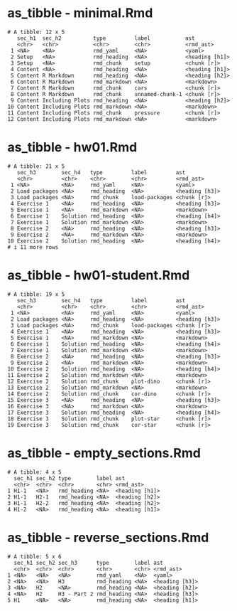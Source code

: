 # as_tibble - minimal.Rmd

    # A tibble: 12 x 5
       sec_h1  sec_h2          type         label           ast           
       <chr>   <chr>           <chr>        <chr>           <rmd_ast>     
     1 <NA>    <NA>            rmd_yaml     <NA>            <yaml>        
     2 Setup   <NA>            rmd_heading  <NA>            <heading [h1]>
     3 Setup   <NA>            rmd_chunk    setup           <chunk [r]>   
     4 Content <NA>            rmd_heading  <NA>            <heading [h1]>
     5 Content R Markdown      rmd_heading  <NA>            <heading [h2]>
     6 Content R Markdown      rmd_markdown <NA>            <markdown>    
     7 Content R Markdown      rmd_chunk    cars            <chunk [r]>   
     8 Content R Markdown      rmd_chunk    unnamed-chunk-1 <chunk [r]>   
     9 Content Including Plots rmd_heading  <NA>            <heading [h2]>
    10 Content Including Plots rmd_markdown <NA>            <markdown>    
    11 Content Including Plots rmd_chunk    pressure        <chunk [r]>   
    12 Content Including Plots rmd_markdown <NA>            <markdown>    

# as_tibble - hw01.Rmd

    # A tibble: 21 x 5
       sec_h3        sec_h4   type         label         ast           
       <chr>         <chr>    <chr>        <chr>         <rmd_ast>     
     1 <NA>          <NA>     rmd_yaml     <NA>          <yaml>        
     2 Load packages <NA>     rmd_heading  <NA>          <heading [h3]>
     3 Load packages <NA>     rmd_chunk    load-packages <chunk [r]>   
     4 Exercise 1    <NA>     rmd_heading  <NA>          <heading [h3]>
     5 Exercise 1    <NA>     rmd_markdown <NA>          <markdown>    
     6 Exercise 1    Solution rmd_heading  <NA>          <heading [h4]>
     7 Exercise 1    Solution rmd_markdown <NA>          <markdown>    
     8 Exercise 2    <NA>     rmd_heading  <NA>          <heading [h3]>
     9 Exercise 2    <NA>     rmd_markdown <NA>          <markdown>    
    10 Exercise 2    Solution rmd_heading  <NA>          <heading [h4]>
    # i 11 more rows

# as_tibble - hw01-student.Rmd

    # A tibble: 19 x 5
       sec_h3        sec_h4   type         label         ast           
       <chr>         <chr>    <chr>        <chr>         <rmd_ast>     
     1 <NA>          <NA>     rmd_yaml     <NA>          <yaml>        
     2 Load packages <NA>     rmd_heading  <NA>          <heading [h3]>
     3 Load packages <NA>     rmd_chunk    load-packages <chunk [r]>   
     4 Exercise 1    <NA>     rmd_heading  <NA>          <heading [h3]>
     5 Exercise 1    <NA>     rmd_markdown <NA>          <markdown>    
     6 Exercise 1    Solution rmd_heading  <NA>          <heading [h4]>
     7 Exercise 1    Solution rmd_markdown <NA>          <markdown>    
     8 Exercise 2    <NA>     rmd_heading  <NA>          <heading [h3]>
     9 Exercise 2    <NA>     rmd_markdown <NA>          <markdown>    
    10 Exercise 2    Solution rmd_heading  <NA>          <heading [h4]>
    11 Exercise 2    Solution rmd_markdown <NA>          <markdown>    
    12 Exercise 2    Solution rmd_chunk    plot-dino     <chunk [r]>   
    13 Exercise 2    Solution rmd_markdown <NA>          <markdown>    
    14 Exercise 2    Solution rmd_chunk    cor-dino      <chunk [r]>   
    15 Exercise 3    <NA>     rmd_heading  <NA>          <heading [h3]>
    16 Exercise 3    <NA>     rmd_markdown <NA>          <markdown>    
    17 Exercise 3    Solution rmd_heading  <NA>          <heading [h4]>
    18 Exercise 3    Solution rmd_chunk    plot-star     <chunk [r]>   
    19 Exercise 3    Solution rmd_chunk    cor-star      <chunk [r]>   

# as_tibble - empty_sections.Rmd

    # A tibble: 4 x 5
      sec_h1 sec_h2 type        label ast           
      <chr>  <chr>  <chr>       <chr> <rmd_ast>     
    1 H1-1   <NA>   rmd_heading <NA>  <heading [h1]>
    2 H1-1   H2-1   rmd_heading <NA>  <heading [h2]>
    3 H1-1   H2-2   rmd_heading <NA>  <heading [h2]>
    4 H1-2   <NA>   rmd_heading <NA>  <heading [h1]>

# as_tibble - reverse_sections.Rmd

    # A tibble: 5 x 6
      sec_h1 sec_h2 sec_h3      type        label ast           
      <chr>  <chr>  <chr>       <chr>       <chr> <rmd_ast>     
    1 <NA>   <NA>   <NA>        rmd_yaml    <NA>  <yaml>        
    2 <NA>   <NA>   H3          rmd_heading <NA>  <heading [h3]>
    3 <NA>   H2     <NA>        rmd_heading <NA>  <heading [h2]>
    4 <NA>   H2     H3 - Part 2 rmd_heading <NA>  <heading [h3]>
    5 H1     <NA>   <NA>        rmd_heading <NA>  <heading [h1]>

